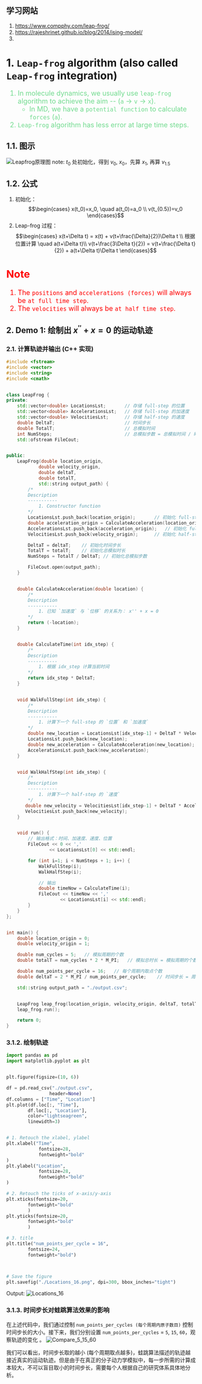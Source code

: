 <!--
 * @Author: Uper 41718895+Hyliu-BUAA@users.noreply.github.com
 * @Date: 2022-06-25 18:48:55
 * @LastEditors: Uper 41718895+Hyliu-BUAA@users.noreply.github.com
 * @LastEditTime: 2022-06-28 00:44:22
 * @FilePath: /Quantum_Mechanics/algorithm_implementation/3.Leapfrog/notes/Leapfrog.md
 * @Description: 这是默认设置,请设置`customMade`, 打开koroFileHeader查看配置 进行设置: https://github.com/OBKoro1/koro1FileHeader/wiki/%E9%85%8D%E7%BD%AE
-->
学习网站
-------
1. https://www.compphy.com/leap-frog/
2. https://rajeshrinet.github.io/blog/2014/ising-model/
3. 


# 1. `Leap-frog` algorithm (also called `Leap-frog` integration)

<font color="73DB90" size="4">

1. In molecule dynamics, we usually use `leap-frog` algorithm to achieve the aim -- (`a` -> `v` -> `x`).
    - In MD, we have a `potential function` to calculate `forces` (`a`).
2. `Leap-frog` algorithm has less error at large time steps.

</font>

## 1.1. 图示
![Leapfrog原理图](./pics/Leapfrog_pic.png)
note: $t_0$ 处初始化，得到 $v_0$, $x_0$，先算 $x_1$, 再算 $v_{1.5}$

## 1.2. 公式
1. 初始化：
$$\begin{cases}
x(t_0)=x_0, \quad a(t_0)=a_0  \\
v(t_{0.5})=v_0
\end{cases}$$
2. Leap-frog 过程：
$$\begin{cases}
x(t+\Delta t) = x(t) + v(t+\frac{\Delta}{2})\Delta t    \\
根据位置计算 \quad a(t+\Delta t)\\
v(t+\frac{3\Delta t}{2}) = v(t+\frac{\Delta t}{2}) + a(t+\Delta t)\Delta t
\end{cases}$$

<font color="red" size="4">

Note
----
1. The `positions` and `accelerations (forces)` will always be `at full time step`.
2. The `velocities` will always be `at half time step`.

</font>


## 2. Demo 1: 绘制出 $x^{''} + x = 0$ 的运动轨迹
### 2.1. 计算轨迹并输出 (C++ 实现)
```c++
#include <fstream>
#include <vector>
#include <string>
#include <cmath>


class LeapFrog {
private:
    std::vector<double> LocationsLst;       // 存储 full-step 的位置
    std::vector<double> AccelerationsLst;   // 存储 full-step 的加速度
    std::vector<double> VelocitiesLst;      // 存储 half-step 的速度
    double DeltaT;                          // 时间步长
    double TotalT;                          // 总模拟时间
    int NumSteps;                           // 总模拟步数 = 总模拟时间 / 时间步长
    std::ofstream FileCout;     


public:
    LeapFrog(double location_origin,
            double velocity_origin,
            double deltaT,
            double totalT,
            std::string output_path) {
        /*
        Description
        -----------
            1. Constructor function
        */
        LocationsLst.push_back(location_origin);       // 初始化 full-step 处的 `位置`
        double acceleration_origin = CalculateAcceleration(location_origin);
        AccelerationsLst.push_back(acceleration_origin);   // 初始化 full-step 处的 `加速度`
        VelocitiesLst.push_back(velocity_origin);      // 初始化 half-step 处的 `速度`

        DeltaT = deltaT;    // 初始化时间步长
        TotalT = totalT;    // 初始化总模拟时长
        NumSteps = TotalT / DeltaT; // 初始化总模拟步数

        FileCout.open(output_path);
    }


    double CalculateAcceleration(double location) {
        /*
        Description
        -----------
            1. 已知 `加速度` 与 `位移` 的关系为： x'' + x = 0
        */
        return (-location);
    }


    double CalculateTime(int idx_step) {
        /*
        Description
        -----------
            1. 根据 idx_step 计算当前时间
        */
        return idx_step * DeltaT;
    }


    void WalkFullStep(int idx_step) {
        /*
        Description
        -----------
            1. 计算下一个 full-step 的 `位置` 和 `加速度`
        */
        double new_location = LocationsLst[idx_step-1] + DeltaT * VelocitiesLst[idx_step-1];
        LocationsLst.push_back(new_location);
        double new_acceleration = CalculateAcceleration(new_location);
        AccelerationsLst.push_back(new_acceleration);
    }


    void WalkHalfStep(int idx_step) {
        /*
        Description
        -----------
            1. 计算下一个 half-step 的 `速度`
        */
       double new_velocity = VelocitiesLst[idx_step-1] + DeltaT * AccelerationsLst[idx_step];
       VelocitiesLst.push_back(new_velocity);
    }


    void run() {
        // 输出格式：时间、加速度、速度、位置
        FileCout << 0 << ',' 
                << LocationsLst[0] << std::endl;

        for (int i=1; i < NumSteps + 1; i++) {
            WalkFullStep(i);
            WalkHalfStep(i);

            // 输出
            double timeNow = CalculateTime(i);
            FileCout << timeNow << ',' 
                    << LocationsLst[i] << std::endl;
        }
    }
};


int main() {
    double location_origin = 0;
    double velocity_origin = 1;

    double num_cycles = 5;   // 模拟周期的个数
    double totalT = num_cycles * 2 * M_PI;   // 模拟总时长 = 模拟周期的个数 * 周期长度

    double num_points_per_cycle = 16;   // 每个周期内取点个数
    double deltaT = 2 * M_PI / num_points_per_cycle;    // 时间步长 = 周期长度 / 周期内取点个数

    std::string output_path = "./output.csv";


    LeapFrog leap_frog(location_origin, velocity_origin, deltaT, totalT, output_path);
    leap_frog.run();

    return 0;
}
```

### 3.1.2. 绘制轨迹
```python
import pandas as pd
import matplotlib.pyplot as plt


plt.figure(figsize=(10, 6))

df = pd.read_csv("./output.csv",
                header=None)
df.columns = ["Time", "Location"]
plt.plot(df.loc[:, "Time"],
        df.loc[:, "Location"],
        color="lightseagreen",
        linewidth=3)


# 1. Retouch the xlabel, ylabel
plt.xlabel("Time", 
            fontsize=28, 
            fontweight="bold"
)
plt.ylabel("Location", 
            fontsize=28, 
            fontweight="bold"
)

# 2. Retouch the ticks of x-axis/y-axis
plt.xticks(fontsize=20, 
        fontweight="bold"
        )
plt.yticks(fontsize=20, 
        fontweight="bold"
        )

# 3. title
plt.title("num_points_per_cycle = 16",
        fontsize=24,
        fontweight="bold")



# Save the figure
plt.savefig("./Locations_16.png", dpi=300, bbox_inches="tight")
```
Output:
![Locations_16](../code/Locations_16.png)

### 3.1.3. 时间步长对蛙跳算法效果的影响
在上述代码中，我们通过控制 `num_points_per_cycles (每个周期内原子数目)` 控制时间步长的大小。接下来，我们分别设置 `num_points_per_cycles` = `5`, `15`, `60`，观察轨迹的变化 。
![Compare_5_15_60](../code/compare_5_15_60.png)

我们可以看出，时间步长取的越小 (每个周期取点越多)，蛙跳算法描述的轨迹越接近真实的运动轨迹。但是由于在真正的分子动力学模拟中，每一步所需的计算成本较大，不可以盲目取小的时间步长，需要每个人根据自己的研究体系具体地分析。